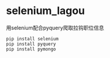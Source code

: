 # selenium_lagou
用selenium配合pyquery爬取拉钩职位信息

```
pip install selenium
pip install pyquery
pip install pymongo
```
